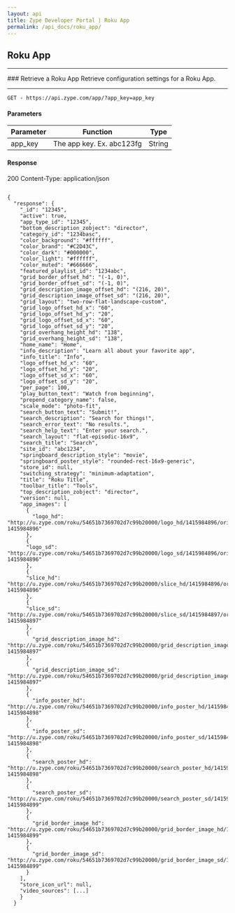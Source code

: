 ```yaml
---
layout: api
title: Zype Developer Portal | Roku App
permalink: /api_docs/roku_app/
---
```


## Roku App
<hr>
### Retrieve a Roku App
Retrieve configuration settings for a Roku App.
<hr>
<pre><code>GET - https://api.zype.com/app/?app_key=app_key
</code></pre>

#### Parameters

Parameter | Function | Type
--------- | -------- | ----
app_key      | The app key. Ex. abc123fg | String

#### Response
200
Content-Type: application/json


<pre><code>
{
  "response": {
    "_id": "12345",
    "active": true,
    "app_type_id": "12345",
    "bottom_description_zobject": "director",
    "category_id": "1234basc",
    "color_background": "#ffffff",
    "color_brand": "#C2D43C",
    "color_dark": "#000000",
    "color_light": "#ffffff",
    "color_muted": "#666666",
    "featured_playlist_id": "1234abc",
    "grid_border_offset_hd": "(-1, 0)",
    "grid_border_offset_sd": "(-1, 0)",
    "grid_description_image_offset_hd": "(216, 20)",
    "grid_description_image_offset_sd": "(216, 20)",
    "grid_layout": "two-row-flat-landscape-custom",
    "grid_logo_offset_hd_x": "60",
    "grid_logo_offset_hd_y": "20",
    "grid_logo_offset_sd_x": "60",
    "grid_logo_offset_sd_y": "20",
    "grid_overhang_height_hd": "138",
    "grid_overhang_height_sd": "138",
    "home_name": "Home",
    "info_description": "Learn all about your favorite app",
    "info_title": "Info",
    "logo_offset_hd_x": "60",
    "logo_offset_hd_y": "20",
    "logo_offset_sd_x": "60",
    "logo_offset_sd_y": "20",
    "per_page": 100,
    "play_button_text": "Watch from beginning",
    "prepend_category_name": false,
    "scale_mode": "photo-fit",
    "search_button_text": "Submit!",
    "search_description": "Search for things!",
    "search_error_text": "No results.",
    "search_help_text": "Enter your search.",
    "search_layout": "flat-episodic-16x9",
    "search_title": "Search",
    "site_id": "abc1234",
    "springboard_description_style": "movie",
    "springboard_poster_style": "rounded-rect-16x9-generic",
    "store_id": null,
    "switching_strategy": "minimum-adaptation",
    "title": "Roku Title",
    "toolbar_title": "Tools",
    "top_description_zobject": "director",
    "version": null,
    "app_images": [
      {
        "logo_hd": "http://u.zype.com/roku/54651b7369702d7c99b20000/logo_hd/1415984896/original.png?1415984896"
      },
      {
      "logo_sd": "http://u.zype.com/roku/54651b7369702d7c99b20000/logo_sd/1415984896/original.png?1415984896"
      },
      {
      "slice_hd": "http://u.zype.com/roku/54651b7369702d7c99b20000/slice_hd/1415984896/original.png?1415984896"
      },
      {
      "slice_sd": "http://u.zype.com/roku/54651b7369702d7c99b20000/slice_sd/1415984897/original.png?1415984897"
      },
      {
        "grid_description_image_hd": "http://u.zype.com/roku/54651b7369702d7c99b20000/grid_description_image_hd/1415984897/original.png?1415984897"
      },
      {
        "grid_description_image_sd": "http://u.zype.com/roku/54651b7369702d7c99b20000/grid_description_image_sd/1415984897/original.png?1415984897"
      },
      {
        "info_poster_hd": "http://u.zype.com/roku/54651b7369702d7c99b20000/info_poster_hd/1415984898/original.png?1415984898"
      },
      {
        "info_poster_sd": "http://u.zype.com/roku/54651b7369702d7c99b20000/info_poster_sd/1415984898/original.png?1415984898"
      },
      {
        "search_poster_hd": "http://u.zype.com/roku/54651b7369702d7c99b20000/search_poster_hd/1415984898/original.png?1415984898"
      },
      {
        "search_poster_sd": "http://u.zype.com/roku/54651b7369702d7c99b20000/search_poster_sd/1415984899/original.png?1415984899"
      },
      {
        "grid_border_image_hd": "http://u.zype.com/roku/54651b7369702d7c99b20000/grid_border_image_hd/1415984899/original.png?1415984899"
      },
      {
        "grid_border_image_sd": "http://u.zype.com/roku/54651b7369702d7c99b20000/grid_border_image_sd/1415984899/original.png?1415984899"
      }
    ],
    "store_icon_url": null,
    "video_sources": [...]
    }
  }
</code></pre>
